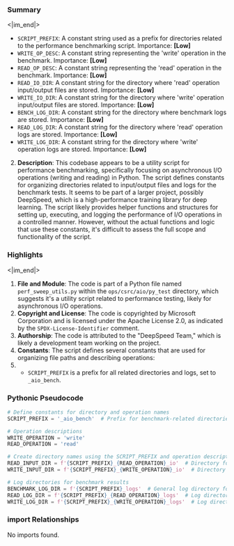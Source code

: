 

### Summary

<|im_end|>

* `SCRIPT_PREFIX`: A constant string used as a prefix for directories related to the performance benchmarking script. Importance: **[Low]**
* `WRITE_OP_DESC`: A constant string representing the 'write' operation in the benchmark. Importance: **[Low]**
* `READ_OP_DESC`: A constant string representing the 'read' operation in the benchmark. Importance: **[Low]**
* `READ_IO_DIR`: A constant string for the directory where 'read' operation input/output files are stored. Importance: **[Low]**
* `WRITE_IO_DIR`: A constant string for the directory where 'write' operation input/output files are stored. Importance: **[Low]** 
* `BENCH_LOG_DIR`: A constant string for the directory where benchmark logs are stored. Importance: **[Low]**
* `READ_LOG_DIR`: A constant string for the directory where 'read' operation logs are stored. Importance: **[Low]**
* `WRITE_LOG_DIR`: A constant string for the directory where 'write' operation logs are stored. Importance: **[Low]**

2. **Description**: This codebase appears to be a utility script for performance benchmarking, specifically focusing on asynchronous I/O operations (writing and reading) in Python. The script defines constants for organizing directories related to input/output files and logs for the benchmark tests. It seems to be part of a larger project, possibly DeepSpeed, which is a high-performance training library for deep learning. The script likely provides helper functions and structures for setting up, executing, and logging the performance of I/O operations in a controlled manner. However, without the actual functions and logic that use these constants, it's difficult to assess the full scope and functionality of the script.

### Highlights

<|im_end|>

1. **File and Module**: The code is part of a Python file named `perf_sweep_utils.py` within the `ops/csrc/aio/py_test` directory, which suggests it's a utility script related to performance testing, likely for asynchronous I/O operations.
2. **Copyright and License**: The code is copyrighted by Microsoft Corporation and is licensed under the Apache License 2.0, as indicated by the `SPDX-License-Identifier` comment.
3. **Authorship**: The code is attributed to the "DeepSpeed Team," which is likely a development team working on the project.
4. **Constants**: The script defines several constants that are used for organizing file paths and describing operations:
5.   * `SCRIPT_PREFIX` is a prefix for all related directories and logs, set to `_aio_bench`.

### Pythonic Pseudocode

```python
# Define constants for directory and operation names
SCRIPT_PREFIX = '_aio_bench'  # Prefix for benchmark-related directories and operations

# Operation descriptions
WRITE_OPERATION = 'write'
READ_OPERATION = 'read'

# Create directory names using the SCRIPT_PREFIX and operation descriptions
READ_INPUT_DIR = f'{SCRIPT_PREFIX}_{READ_OPERATION}_io'  # Directory for read operation input files
WRITE_INPUT_DIR = f'{SCRIPT_PREFIX}_{WRITE_OPERATION}_io'  # Directory for write operation input files

# Log directories for benchmark results
BENCHMARK_LOG_DIR = f'{SCRIPT_PREFIX}_logs'  # General log directory for benchmark runs
READ_LOG_DIR = f'{SCRIPT_PREFIX}_{READ_OPERATION}_logs'  # Log directory for read operation results
WRITE_LOG_DIR = f'{SCRIPT_PREFIX}_{WRITE_OPERATION}_logs'  # Log directory for write operation results
```


### import Relationships

No imports found.
